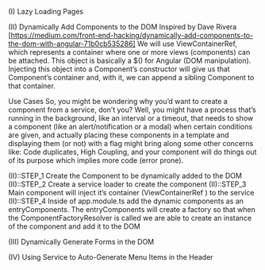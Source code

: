 (I) Lazy Loading Pages


(II) Dynamically Add Components to the DOM 
  Inspired by Dave Rivera [https://medium.com/front-end-hacking/dynamically-add-components-to-the-dom-with-angular-71b0cb535286]
  We will use ViewContainerRef, which represents a container where one or more views (components) can be attached. This object is basically a $(<selector>) for Angular (DOM manipulation). Injecting this object into a Component’s constructor will give us that Component’s container and, with it, we can append a sibling Component to that container.

  Use Cases
  So, you might be wondering why you’d want to create a component from a service, don’t you? Well, you might have a process that’s running in the background, like an interval or a timeout, that needs to show a component (like an alert/notification or a modal) when certain conditions are given, and actually placing these components in a template and displaying them (or not) with a flag might bring along some other concerns like: Code duplicates, High Coupling, and your component will do things out of its purpose which implies more code (error prone).

  (II)::STEP_1 Create the Component to be dynamically added to the DOM
  (II)::STEP_2 Create a service loader to create the component
  (II)::STEP_3 Main component will inject it’s container (ViewContainerRef ) to the service
  (II)::STEP_4 Inside of app.module.ts add the dynamic components as an entryComponents. The entryComponents will create a factory so that when the ComponentFactoryResolver is called we are able to create an instance of the component and add it to the DOM


(III) Dynamically Generate Forms in the DOM


(IV) Using Service to Auto-Generate Menu Items in the Header




